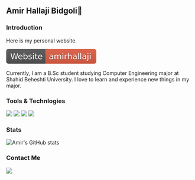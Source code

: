 
## Amir Hallaji Bidgoli🧢

### Introduction

Here is my personal website.

[![open](icons/amirhallaji.svg)](https://amirhallaji.com)

Currently, I am a B.Sc student studying Computer Engineering major at Shahid Beheshti University. I love to learn and experience new things in my major.

### Tools & Technlogies

[![](https://img.shields.io/badge/React-20232A?style=for-the-badge&logo=react&logoColor=61DAFB)](https://reactjs.org/)  [![](	https://img.shields.io/badge/Java-ED8B00?style=for-the-badge&logo=java&logoColor=white)](https://www.java.com/en/)  [![](https://img.shields.io/badge/JavaScript-323330?style=for-the-badge&logo=javascript&logoColor=F7DF1E)](https://www.javascript.com/)  [![](https://img.shields.io/badge/Python-14354C?style=for-the-badge&logo=python&logoColor=white)](https://www.python.org/)


<!-- [![Top Langs](https://github-readme-stats.vercel.app/api/top-langs/?username=amirhallaji&layout=compact)](https://github.com/anuraghazra/github-readme-stats) -->
### Stats

![Amir's GitHub stats](https://github-readme-stats.vercel.app/api?username=amirhallaji&theme=blue-green&show_icons=true)


### Contact Me

[![](https://img.shields.io/badge/Gmail-D14836?style=for-the-badge&logo=gmail&logoColor=white)](mailto:a.hallaji.b@gmail.com)

